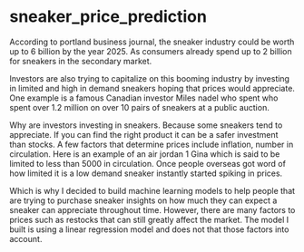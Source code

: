 # sneaker_price_prediction
According to portland business journal, the sneaker industry could be worth up to 6 billion by the year 2025. As consumers already spend up to 2 billion for sneakers in the secondary market. 

Investors are also trying to capitalize on this booming industry by investing in limited and high in demand sneakers hoping that prices would appreciate.  One example is a famous Canadian investor Miles nadel who spent who spent over 1.2 million on over 10 pairs of sneakers at a public auction. 

Why are investors investing in sneakers. Because some sneakers tend to appreciate. If you can find the right product it can be a safer investment than stocks. A few factors that determine prices include inflation, number in circulation. Here is an example of an air jordan 1 Gina which is said to be limited to less than 5000 in circulation. Once people overseas got word of how limited it is a low demand sneaker instantly started spiking in prices. 

Which is why I decided to build machine learning models to help people that are trying to purchase sneaker insights on how much they can expect a sneaker can appreciate throughout time. However, there are many factors to prices such as restocks that can still greatly affect the market. The model I built is using a linear regression model and does not that those factors into account. 
